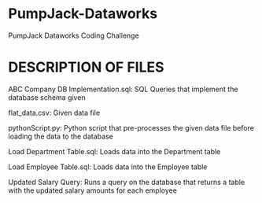 # PumpJack-Dataworks
PumpJack Dataworks Coding Challenge

# DESCRIPTION OF FILES

ABC Company DB Implementation.sql: SQL Queries that implement the database schema given

flat_data.csv: Given data file

pythonScript.py: Python script that pre-processes the given data file before loading the data to the database

Load Department Table.sql: Loads data into the Department table

Load Employee Table.sql: Loads data into the Employee table

Updated Salary Query: Runs a query on the database that returns a table with the updated salary amounts for each employee
